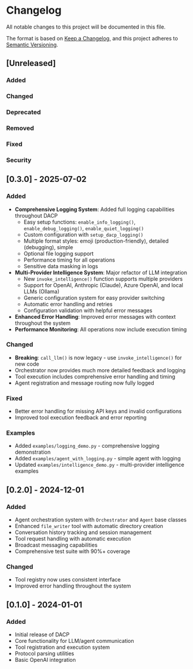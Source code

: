 # Changelog

All notable changes to this project will be documented in this file.

The format is based on [Keep a Changelog](https://keepachangelog.com/en/1.0.0/),
and this project adheres to [Semantic Versioning](https://semver.org/spec/v2.0.0.html).

## [Unreleased]

### Added

### Changed

### Deprecated

### Removed

### Fixed

### Security

## [0.3.0] - 2025-07-02

### Added
- **Comprehensive Logging System**: Added full logging capabilities throughout DACP
  - Easy setup functions: `enable_info_logging()`, `enable_debug_logging()`, `enable_quiet_logging()`
  - Custom configuration with `setup_dacp_logging()` 
  - Multiple format styles: emoji (production-friendly), detailed (debugging), simple
  - Optional file logging support
  - Performance timing for all operations
  - Sensitive data masking in logs
- **Multi-Provider Intelligence System**: Major refactor of LLM integration
  - New `invoke_intelligence()` function supports multiple providers
  - Support for OpenAI, Anthropic (Claude), Azure OpenAI, and local LLMs (Ollama)
  - Generic configuration system for easy provider switching
  - Automatic error handling and retries
  - Configuration validation with helpful error messages
- **Enhanced Error Handling**: Improved error messages with context throughout the system
- **Performance Monitoring**: All operations now include execution timing

### Changed
- **Breaking**: `call_llm()` is now legacy - use `invoke_intelligence()` for new code
- Orchestrator now provides much more detailed feedback and logging
- Tool execution includes comprehensive error handling and timing
- Agent registration and message routing now fully logged

### Fixed
- Better error handling for missing API keys and invalid configurations
- Improved tool execution feedback and error reporting

### Examples
- Added `examples/logging_demo.py` - comprehensive logging demonstration
- Added `examples/agent_with_logging.py` - simple agent with logging
- Updated `examples/intelligence_demo.py` - multi-provider intelligence examples

## [0.2.0] - 2024-12-01

### Added
- Agent orchestration system with `Orchestrator` and `Agent` base classes
- Enhanced `file_writer` tool with automatic directory creation
- Conversation history tracking and session management
- Tool request handling with automatic execution
- Broadcast messaging capabilities
- Comprehensive test suite with 90%+ coverage

### Changed
- Tool registry now uses consistent interface
- Improved error handling throughout the system

## [0.1.0] - 2024-01-01

### Added
- Initial release of DACP
- Core functionality for LLM/agent communication
- Tool registration and execution system
- Protocol parsing utilities
- Basic OpenAI integration 